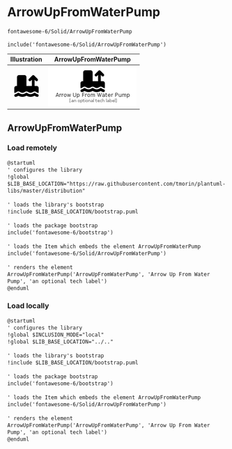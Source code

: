 # ArrowUpFromWaterPump


```text
fontawesome-6/Solid/ArrowUpFromWaterPump
```

```text
include('fontawesome-6/Solid/ArrowUpFromWaterPump')
```



| Illustration | ArrowUpFromWaterPump |
| :---: | :---: |
| ![illustration for Illustration](../../fontawesome-6/Solid/ArrowUpFromWaterPump.png) | ![illustration for ArrowUpFromWaterPump](../../fontawesome-6/Solid/ArrowUpFromWaterPump.Local.png) |




## ArrowUpFromWaterPump

### Load remotely
```plantuml
@startuml
' configures the library
!global $LIB_BASE_LOCATION="https://raw.githubusercontent.com/tmorin/plantuml-libs/master/distribution"

' loads the library's bootstrap
!include $LIB_BASE_LOCATION/bootstrap.puml

' loads the package bootstrap
include('fontawesome-6/bootstrap')

' loads the Item which embeds the element ArrowUpFromWaterPump
include('fontawesome-6/Solid/ArrowUpFromWaterPump')

' renders the element
ArrowUpFromWaterPump('ArrowUpFromWaterPump', 'Arrow Up From Water Pump', 'an optional tech label')
@enduml
```

### Load locally
```plantuml
@startuml
' configures the library
!global $INCLUSION_MODE="local"
!global $LIB_BASE_LOCATION="../.."

' loads the library's bootstrap
!include $LIB_BASE_LOCATION/bootstrap.puml

' loads the package bootstrap
include('fontawesome-6/bootstrap')

' loads the Item which embeds the element ArrowUpFromWaterPump
include('fontawesome-6/Solid/ArrowUpFromWaterPump')

' renders the element
ArrowUpFromWaterPump('ArrowUpFromWaterPump', 'Arrow Up From Water Pump', 'an optional tech label')
@enduml
```

